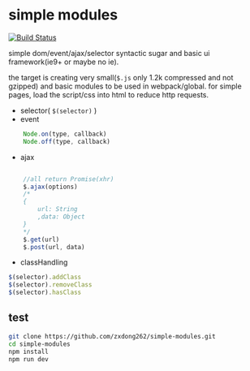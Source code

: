# simple modules
[![Build Status](https://travis-ci.org/zxdong262/simple-modules.svg?branch=master)](https://travis-ci.org/zxdong262/simple-modules)

simple dom/event/ajax/selector syntactic sugar and basic ui framework(ie9+ or maybe no ie).

the target is creating very small(`$.js` only 1.2k compressed and not gzipped) and basic modules to be used in webpack/global. for simple pages, load the script/css into html to reduce http requests.

- selector( `$(selector)` )
- event
```js
    Node.on(type, callback)
    Node.off(type, callback)
```
- ajax
```js

    //all return Promise(xhr)
    $.ajax(options)
    /*
    {
        url: String
        ,data: Object
    }
    */
    $.get(url)
    $.post(url, data)
```
- classHandling
```js
$(selector).addClass
$(selector).removeClass
$(selector).hasClass
```

## test
```bash
git clone https://github.com/zxdong262/simple-modules.git
cd simple-modules
npm install
npm run dev
```


